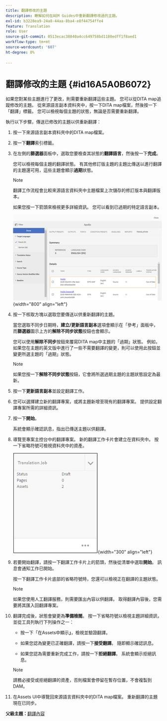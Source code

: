 ```yaml
---
title: 翻譯修改的主題
description: 瞭解如何在AEM Guides中重新翻譯修改過的主題。
exl-id: b3228ea9-24a8-44aa-8ba4-e8f44754ffe4
feature: Translation
role: User
source-git-commit: 0513ecac38840a4cc649758bd1180edff1f8aed1
workflow-type: tm+mt
source-wordcount: '607'
ht-degree: 0%

---
```


# 翻譯修改的主題 {#id16A5A0B6072}

如果您對某些主題進行了更改，則需要重新翻譯這些主題。 您可以從DITA map追蹤修改的主題。 從來源語言副本資料夾中，按一下DITA map檔案，然後按一下「翻譯」標籤。 您可以檢視每個主題的狀態，無論是否需要重新翻譯。

執行以下步驟，傳送已修改的主題以供重新翻譯：

1. 按一下來源語言副本資料夾中的DITA map檔案。

1. 按一下&#x200B;**翻譯**&#x200B;索引標籤。

1. 在左側的&#x200B;**篩選器**&#x200B;面板中，選取您要檢查其狀態的&#x200B;**翻譯語言**，然後按一下&#x200B;**完成**。

   您可以檢視每個主題的翻譯狀態。 有其他修訂版主題的主題比傳送以進行翻譯的主題還可用，這些主題會顯示&#x200B;**過期**&#x200B;狀態。

   >[!NOTE]
   >
   > 翻譯工作流程會比較來源語言資料夾中主題檔案上次儲存的修訂版本與翻譯版本。

   如果您按一下箭頭來檢視更多詳細資訊。 您可以看到已過期的特定語言副本。

   ![](images/out-of-sync-uuid.png){width="800" align="left"}

1. 按一下核取方塊以選取您要傳送以供重新翻譯的主題。

   當您選取不同步日期時，**建立/更新語言副本**&#x200B;選項會顯示在「參考」面板中，而&#x200B;**篩選器**&#x200B;圖示上方的&#x200B;**解除不同步狀態**&#x200B;按鈕也會顯示。

   您可以使用&#x200B;**解除不同步**&#x200B;按鈕來覆寫DITA map中主題的「過期」狀態。 例如，如果您在主題的英文版中進行了一些不需要翻譯的變更，則可以使用此按鈕並變更所選主題的「過期」狀態。

   >[!NOTE]
   >
   > 如果您按一下&#x200B;**解除不同步狀態**&#x200B;按鈕，它會將所選過期主題的主題狀態設定為最新。

1. 按一下&#x200B;**更新語言副本**&#x200B;並設定翻譯工作。

1. 您可以選擇建立新的翻譯專案，或將主題新增至現有的翻譯專案。 提供設定翻譯專案所需的詳細資訊。

1. 按一下&#x200B;**開始**。

   系統會顯示確認訊息，指出已傳送主題以供翻譯。

1. 導覽至專案主控台中的翻譯專案。 新的翻譯工作卡片會建立在資料夾中。 按一下省略符號可檢視資料夾中的資產。

   ![](images/incremental-job.PNG){width="300" align="left"}

1. 若要開始翻譯，請按一下翻譯工作卡片上的箭頭，然後從清單中選取&#x200B;**開始**。 訊息會通知工作已開始。

   按一下翻譯工作卡片底部的省略符號時，您還可以檢視正在翻譯的主題狀態。

   >[!NOTE]
   >
   > 如果您使用人工翻譯服務，則需要匯出內容以供翻譯。 取得翻譯內容後，您需要將其匯入回翻譯專案。

1. 翻譯完成後，狀態會變更為&#x200B;**準備檢閱**。 按一下省略符號以檢視主題詳細資訊，並從工具列執行下列操作之一：

   - 按一下「在Assets中顯示&#x200B;**」**，檢視並驗證翻譯。

   - 如果您認為變更已正確翻譯，請按一下&#x200B;**接受翻譯**。 隨即顯示確認訊息。

   - 如果您認為需要重新完成工作，請按一下&#x200B;**拒絕翻譯**。 系統會顯示拒絕訊息。

   >[!NOTE]
   >
   > 請務必接受或拒絕翻譯的資產，否則檔案會停留在暫存位置，不會複製到DAM。

1. 在Assets UI中導覽回來源語言資料夾中的DITA map檔案。 重新翻譯的主題現在已同步。


**父級主題：**[&#x200B;翻譯內容](translation.md)
